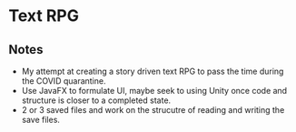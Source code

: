# Text RPG

## Notes
- My attempt at creating a story driven text RPG to pass the time during the COVID quarantine.
- Use JavaFX to formulate UI, maybe seek to using Unity once code and structure is closer to a completed state.
- 2 or 3 saved files and work on the strucutre of reading and writing the save files.

